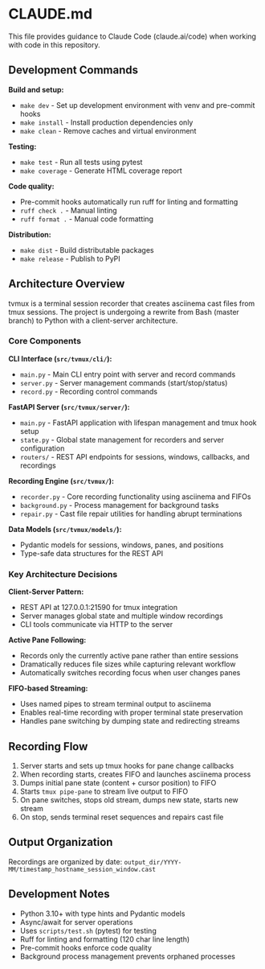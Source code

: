 # CLAUDE.md

This file provides guidance to Claude Code (claude.ai/code) when working with code in this repository.

## Development Commands

**Build and setup:**
- `make dev` - Set up development environment with venv and pre-commit hooks
- `make install` - Install production dependencies only
- `make clean` - Remove caches and virtual environment

**Testing:**
- `make test` - Run all tests using pytest
- `make coverage` - Generate HTML coverage report

**Code quality:**
- Pre-commit hooks automatically run ruff for linting and formatting
- `ruff check .` - Manual linting
- `ruff format .` - Manual code formatting

**Distribution:**
- `make dist` - Build distributable packages
- `make release` - Publish to PyPI

## Architecture Overview

tvmux is a terminal session recorder that creates asciinema cast files from tmux sessions. The project is undergoing a rewrite from Bash (master branch) to Python with a client-server architecture.

### Core Components

**CLI Interface (`src/tvmux/cli/`):**
- `main.py` - Main CLI entry point with server and record commands
- `server.py` - Server management commands (start/stop/status)
- `record.py` - Recording control commands

**FastAPI Server (`src/tvmux/server/`):**
- `main.py` - FastAPI application with lifespan management and tmux hook setup
- `state.py` - Global state management for recorders and server configuration
- `routers/` - REST API endpoints for sessions, windows, callbacks, and recordings

**Recording Engine (`src/tvmux/`):**
- `recorder.py` - Core recording functionality using asciinema and FIFOs
- `background.py` - Process management for background tasks
- `repair.py` - Cast file repair utilities for handling abrupt terminations

**Data Models (`src/tvmux/models/`):**
- Pydantic models for sessions, windows, panes, and positions
- Type-safe data structures for the REST API

### Key Architecture Decisions

**Client-Server Pattern:**
- REST API at 127.0.0.1:21590 for tmux integration
- Server manages global state and multiple window recordings
- CLI tools communicate via HTTP to the server

**Active Pane Following:**
- Records only the currently active pane rather than entire sessions
- Dramatically reduces file sizes while capturing relevant workflow
- Automatically switches recording focus when user changes panes

**FIFO-based Streaming:**
- Uses named pipes to stream terminal output to asciinema
- Enables real-time recording with proper terminal state preservation
- Handles pane switching by dumping state and redirecting streams

## Recording Flow

1. Server starts and sets up tmux hooks for pane change callbacks
2. When recording starts, creates FIFO and launches asciinema process
3. Dumps initial pane state (content + cursor position) to FIFO
4. Starts `tmux pipe-pane` to stream live output to FIFO
5. On pane switches, stops old stream, dumps new state, starts new stream
6. On stop, sends terminal reset sequences and repairs cast file

## Output Organization

Recordings are organized by date: `output_dir/YYYY-MM/timestamp_hostname_session_window.cast`

## Development Notes

- Python 3.10+ with type hints and Pydantic models
- Async/await for server operations
- Uses `scripts/test.sh` (pytest) for testing
- Ruff for linting and formatting (120 char line length)
- Pre-commit hooks enforce code quality
- Background process management prevents orphaned processes
